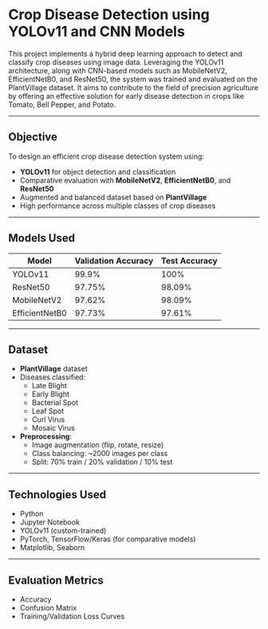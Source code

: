# Crop Disease Detection using YOLOv11 and CNN Models

This project implements a hybrid deep learning approach to detect and classify crop diseases using image data. Leveraging the YOLOv11 architecture, along with CNN-based models such as MobileNetV2, EfficientNetB0, and ResNet50, the system was trained and evaluated on the PlantVillage dataset. It aims to contribute to the field of precision agriculture by offering an effective solution for early disease detection in crops like Tomato, Bell Pepper, and Potato.

---

## Objective

To design an efficient crop disease detection system using:
- **YOLOv11** for object detection and classification
- Comparative evaluation with **MobileNetV2**, **EfficientNetB0**, and **ResNet50**
- Augmented and balanced dataset based on **PlantVillage**
- High performance across multiple classes of crop diseases

---

## Models Used

| Model         | Validation Accuracy | Test Accuracy |
|---------------|---------------------|----------------|
| YOLOv11       | 99.9%               | 100%           |
| ResNet50      | 97.75%              | 98.09%         |
| MobileNetV2   | 97.62%              | 98.09%         |
| EfficientNetB0| 97.73%              | 97.61%         |

---

## Dataset

- **PlantVillage** dataset
- Diseases classified:
  - Late Blight
  - Early Blight
  - Bacterial Spot
  - Leaf Spot
  - Curl Virus
  - Mosaic Virus
- **Preprocessing**:
  - Image augmentation (flip, rotate, resize)
  - Class balancing: ~2000 images per class
  - Split: 70% train / 20% validation / 10% test

---

## Technologies Used

- Python
- Jupyter Notebook
- YOLOv11 (custom-trained)
- PyTorch, TensorFlow/Keras (for comparative models)
- Matplotlib, Seaborn

---

## Evaluation Metrics

- Accuracy
- Confusion Matrix
- Training/Validation Loss Curves


